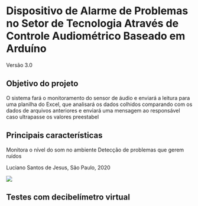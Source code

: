# Dispositivo de Alarme de Problemas no Setor de Tecnologia Através de Controle Audiométrico Baseado em Arduíno
Versão 3.0
## Objetivo do projeto
O sistema fará o monitoramento do sensor de áudio e enviará a leitura para uma planilha do Excel, que analisará os dados colhidos comparando com os dados de arquivos anteriores e enviará uma mensagem ao responsável caso ultrapasse os valores preestabel

## Principais características
Monitora o nível do som no ambiente
Detecção de problemas que gerem ruídos

Luciano Santos de Jesus, São Paulo, 2020

![](https://user-images.githubusercontent.com/42394231/101193539-79d67400-363b-11eb-81a6-966843990680.PNG)
## Testes com decibelímetro virtual

